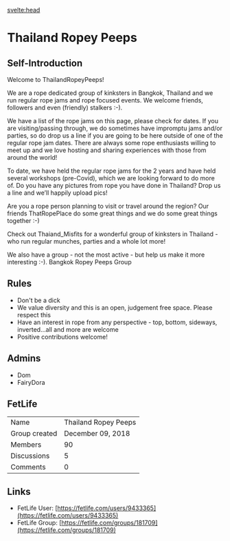 <script lang="ts">
  import Contact from '$lib/Contact.svelte';
</script>

<svelte:head>

<title>ThailandRopeyPeeps - RP on KinkyBangkok.com</title>
<meta name="description" content="Thailand Ropey Peeps is the biggest english speaking bondage group in Bangkok. They are active on Line and FetLife" />
</svelte:head>

# Thailand Ropey Peeps

## Self-Introduction

Welcome to ThailandRopeyPeeps!

We are a rope dedicated group of kinksters in Bangkok, Thailand and we run regular rope jams and rope focused events. We welcome friends, followers and even (friendly) stalkers :-).

We have a list of the rope jams on this page, please check for dates. If you are visiting/passing through, we do sometimes have impromptu jams and/or parties, so do drop us a line if you are going to be here outside of one of the regular rope jam dates. There are always some rope enthusiasts willing to meet up and we love hosting and sharing experiences with those from around the world!

To date, we have held the regular rope jams for the 2 years and have held several workshops (pre-Covid), which we are looking forward to do more of.
Do you have any pictures from rope you have done in Thailand? Drop us a line and we’ll happily upload pics!

Are you a rope person planning to visit or travel around the region? Our friends ThatRopePlace do some great things and we do some great things together :-)

Check out Thaiand_Misfits for a wonderful group of kinksters in Thailand - who run regular munches, parties and a whole lot more!

We also have a group - not the most active - but help us make it more interesting :-). Bangkok Ropey Peeps Group

## Rules

- Don't be a dick
- We value diversity and this is an open, judgement free space. Please respect this
- Have an interest in rope from any perspective - top, bottom, sideways, inverted...all and more are welcome
- Positive contributions welcome!

## Admins

- Dom
- FairyDora

## FetLife

|          | | 
|--------------|-----------|
| Name | Thailand Ropey Peeps |
| Group created | December 09, 2018 |
| Members | 90 |
| Discussions | 5 |
| Comments | 0 |

## Links

- FetLife User: [https://fetlife.com/users/9433365](https://fetlife.com/users/9433365)
- FetLife Group: [https://fetlife.com/groups/181709](https://fetlife.com/groups/181709)

<Contact />
